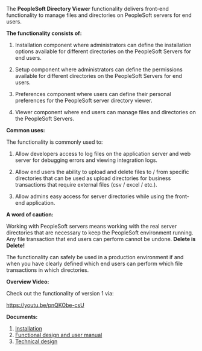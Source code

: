 The **PeopleSoft Directory Viewer** functionality delivers front-end
functionality to manage files and directories on PeopleSoft servers for
end users.

**The functionality consists of:**

1.	Installation component where administrators can define the installation options available for different directories on the PeopleSoft Servers for end users.

2.	Setup component where administrators can define the permissions available for different directories on the PeopleSoft Servers for end users.

3.	Preferences component where users can define their personal preferences for the PeopleSoft server directory viewer.

4.	Viewer component where end users can manage files and directories on the PeopleSoft Servers.


**Common uses:**

The functionality is commonly used to: 
1.	Allow developers access to log files on the application server and web server for debugging errors and viewing integration logs.

2.	Allow end users the ability to upload and delete files to / from specific directories that can be used as upload directories for business transactions that require external files (csv / excel / etc.).

3.	Allow admins easy access for server directories while using the front-end application.


**A word of caution:**

Working with PeopleSoft servers means working with
the real server directories that are necessary to keep the PeopleSoft
environment running. Any file transaction that end users can perform
cannot be undone. **Delete is Delete!**

The functionality can safely be used in a production environment if and
when you have clearly defined which end users can perform which file
transactions in which directories.

**Overview Video:**

Check out the functionality of version 1 via:

https://youtu.be/pnQKObe-csU

**Documents:**

1.  [Installation](installation_CY2_DIRECTORY_VIEWER.pdf)
2.  [Functional design and user manual](FD_CY2_DIRECTORY_VIEWER.pdf)
3.  [Technical design](TD_CY2_DIRECTORY_VIEWER.pdf)

